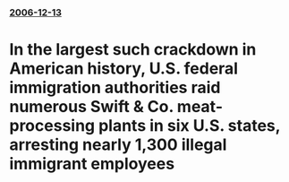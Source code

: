 ### [2006-12-13](/news/2006/12/13/index.md)

#  In the largest such crackdown in American history, U.S. federal immigration authorities raid numerous Swift & Co. meat-processing plants in six U.S. states, arresting nearly 1,300 illegal immigrant employees 



